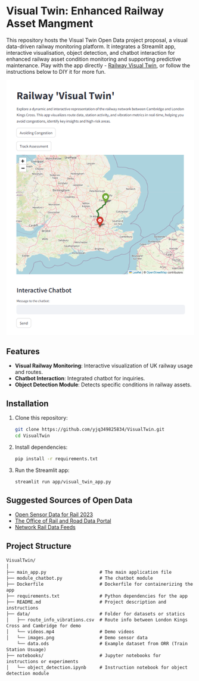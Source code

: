 # Visual Twin: Enhanced Railway Asset Mangment

This repository hosts the Visual Twin Open Data project proposal, a visual data-driven railway monitoring platform. It integrates a Streamlit app, interactive visualisation, object detection, and chatbot interaction for enhanced railway asset condition monitoring and supporting predictive maintenance.
Play with the app directly - [Railway Visual Twin](https://railway-visual-twin-open-data.streamlit.app/), or follow the instructions below to DIY it for more fun. 

![App Screenshot](data/app_1.0.png)

## Features
- **Visual Railway Monitoring**: Interactive visualization of UK railway usage and routes.
- **Chatbot Interaction**: Integrated chatbot for inquiries.
- **Object Detection Module**: Detects specific conditions in railway assets.

## Installation
1. Clone this repository:
   ```bash
   git clone https://github.com/yjq349825834/VisualTwin.git
   cd VisualTwin

2. Install dependencies:
   ```bash
   pip install -r requirements.txt

3. Run the Streamlit app:
   ```bash
   streamlit run app/visual_twin_app.py

## Suggested Sources of Open Data
- [Open Sensor Data for Rail 2023](https://data.fid-move.de/dataset/osdar23) 
- [The Office of Rail and Road Data Portal](http://dataportal.orr.gov.uk/)
- [Network Rail Data Feeds](https://datafeeds.networkrail.co.uk/)


## Project Structure
```plaintext
VisualTwin/
│
├── main_app.py                    # The main application file
├── module_chatbot.py              # The chatbot module
├── Dockerfile                     # Dockerfile for containerizing the app
├── requirements.txt               # Python dependencies for the app
├── README.md                      # Project description and instructions
├── data/                          # Folder for datasets or statics
│   ├── route_info_vibrations.csv  # Route info between London Kings Cross and Cambridge for demo
│   └── videos.mp4                 # Demo videos
│   └── images.png                 # Demo sensor data
    └── data.ods                   # Example dataset from ORR (Train Station Usuage)
├── notebooks/                     # Jupyter notebooks for instructions or experiments
│   └── object_detection.ipynb     # Instruction notebook for object detection module
